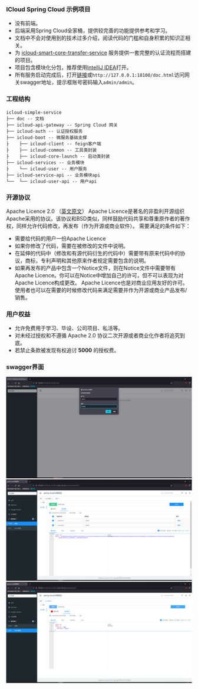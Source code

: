 ### ICloud Spring Cloud 示例项目
* 没有前端。
* 后端采用Spring Cloud全家桶，提供较完善的功能提供参考和学习。
* 文档中不会对使用到的技术过多介绍，阅读代码的门槛和自身积累的知识正相关。
* 为 [icloud-smart-core-transfer-service](https://github.com/yijianguanzhu/icloud-smart-core-transfer-service) 服务提供一套完整的认证流程而搭建的项目。
* 项目包含模块化分包，推荐使用[IntelliJ IDEA](https://www.jetbrains.com/idea)打开。
* 所有服务启动完成后，打开[链接](http://127.0.0.1:18100/doc.html)或`http://127.0.0.1:18100/doc.html`访问网关swagger地址，提示框账号密码输入`admin/admin`。

### 工程结构
``` 
icloud-simple-service
├── doc -- 文档
├── icloud-api-gateway -- Spring Cloud 网关
├── icloud-auth -- 认证授权服务
├── icloud-boot -- 微服务基础支撑
├    ├── icloud-client -- feign客户端
├    ├── icloud-common -- 工具类封装
├    ├── icloud-core-launch -- 启动类封装
├── icloud-services -- 业务模块
├    └── icloud-user -- 用户服务 
├── icloud-service-api -- 业务模块api
└──  └── icloud-user-api -- 用户api 
```
### 开源协议
Apache Licence 2.0 （[英文原文](http://www.apache.org/licenses/LICENSE-2.0.html)）
Apache Licence是著名的非盈利开源组织Apache采用的协议。该协议和BSD类似，同样鼓励代码共享和尊重原作者的著作权，同样允许代码修改，再发布（作为开源或商业软件）。
需要满足的条件如下：
* 需要给代码的用户一份Apache Licence
* 如果你修改了代码，需要在被修改的文件中说明。
* 在延伸的代码中（修改和有源代码衍生的代码中）需要带有原来代码中的协议，商标，专利声明和其他原来作者规定需要包含的说明。
* 如果再发布的产品中包含一个Notice文件，则在Notice文件中需要带有Apache Licence。你可以在Notice中增加自己的许可，但不可以表现为对Apache Licence构成更改。
Apache Licence也是对商业应用友好的许可。使用者也可以在需要的时候修改代码来满足需要并作为开源或商业产品发布/销售。

### 用户权益
* 允许免费用于学习、毕设、公司项目、私活等。
* 对未经过授权和不遵循 Apache 2.0 协议二次开源或者商业化作者将追究到底。
* 若禁止条款被发现有权追讨 **5000** 的授权费。

### swagger界面

![访问swagger](https://github.com/yijianguanzhu/icloud-simple-service/raw/master/doc/images/访问swagger.png)
![登录](https://github.com/yijianguanzhu/icloud-simple-service/raw/master/doc/images/登录.png)
![token合法性校验](https://github.com/yijianguanzhu/icloud-simple-service/raw/master/doc/images/token合法性校验.png)
